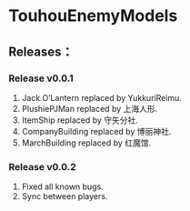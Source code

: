 # TouhouEnemyModels
## Releases：
### Release v0.0.1
1. Jack O’Lantern replaced by YukkuriReimu.
2. PlushiePJMan replaced by 上海人形.
3. ItemShip replaced by 守矢分社.
4. CompanyBuilding replaced by 博丽神社.
5. MarchBuilding replaced by 红魔馆.
### Release v0.0.2
1. Fixed all known bugs.
2. Sync between players.